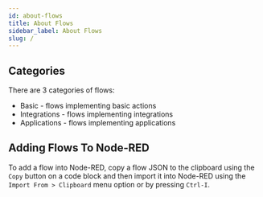 ```yaml
---
id: about-flows
title: About Flows
sidebar_label: About Flows
slug: /
---
```


## Categories

There are 3 categories of flows:

- Basic - flows implementing basic actions
- Integrations - flows implementing integrations
- Applications - flows implementing applications

## Adding Flows To Node-RED

To add a flow into Node-RED, copy a flow JSON to the clipboard using the `Copy` button on a code block and then import it into Node-RED using the `Import From > Clipboard` menu option or by pressing `Ctrl-I`.

